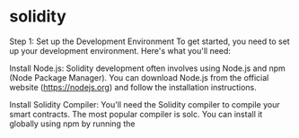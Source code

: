 # solidity
Step 1: Set up the Development Environment
To get started, you need to set up your development environment. Here's what you'll need:

Install Node.js: Solidity development often involves using Node.js and npm (Node Package Manager). You can download Node.js from the official website (https://nodejs.org) and follow the installation instructions.

Install Solidity Compiler: You'll need the Solidity compiler to compile your smart contracts. The most popular compiler is solc. You can install it globally using npm by running the 

